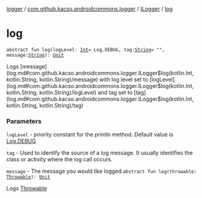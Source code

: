 [logger](../../index.md) / [com.github.kacso.androidcommons.logger](../index.md) / [ILogger](index.md) / [log](./log.md)

# log

`abstract fun log(logLevel: `[`Int`](https://kotlinlang.org/api/latest/jvm/stdlib/kotlin/-int/index.html)` = Log.DEBUG, tag: `[`String`](https://kotlinlang.org/api/latest/jvm/stdlib/kotlin/-string/index.html)` = "", message: `[`String`](https://kotlinlang.org/api/latest/jvm/stdlib/kotlin/-string/index.html)`): `[`Unit`](https://kotlinlang.org/api/latest/jvm/stdlib/kotlin/-unit/index.html)

Logs [message](log.md#com.github.kacso.androidcommons.logger.ILogger$log(kotlin.Int, kotlin.String, kotlin.String)/message) with log level set to [logLevel](log.md#com.github.kacso.androidcommons.logger.ILogger$log(kotlin.Int, kotlin.String, kotlin.String)/logLevel) and tag set to [tag](log.md#com.github.kacso.androidcommons.logger.ILogger$log(kotlin.Int, kotlin.String, kotlin.String)/tag)

### Parameters

`logLevel` - priority constant for the println method. Default value is [Log.DEBUG](#)

`tag` - Used to identify the source of a log message.  It usually identifies
    the class or activity where the log call occurs.

`message` - The message you would like logged.`abstract fun log(throwable: `[`Throwable`](https://kotlinlang.org/api/latest/jvm/stdlib/kotlin/-throwable/index.html)`): `[`Unit`](https://kotlinlang.org/api/latest/jvm/stdlib/kotlin/-unit/index.html)

Logs [Throwable](https://kotlinlang.org/api/latest/jvm/stdlib/kotlin/-throwable/index.html)

